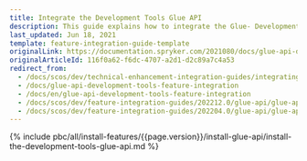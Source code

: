 ```yaml
---
title: Integrate the Development Tools Glue API
description: This guide explains how to integrate the Glue- Development Tools feature into a Spryker project.
last_updated: Jun 18, 2021
template: feature-integration-guide-template
originalLink: https://documentation.spryker.com/2021080/docs/glue-api-development-tools-feature-integration
originalArticleId: 116f0a62-f6dc-4707-a2d1-d2c89a7c4a53
redirect_from:
  - /docs/scos/dev/technical-enhancement-integration-guides/integrating-development-tools/integrate-the-development-tools-glue-api.html
  - /docs/glue-api-development-tools-feature-integration
  - /docs/en/glue-api-development-tools-feature-integration
  - /docs/scos/dev/feature-integration-guides/202212.0/glue-api/glue-api-development-tools-feature-integration.html
  - /docs/scos/dev/feature-integration-guides/202204.0/glue-api/glue-api-development-tools-feature-integration.html
---
```


{% include pbc/all/install-features/{{page.version}}/install-glue-api/install-the-development-tools-glue-api.md %} <!-- To edit, see /_includes/pbc/all/install-features/202311.0/install-glue-api/install-the-development-tools-glue-api.md -->

